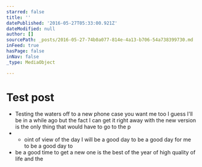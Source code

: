```yaml
---
starred: false
title: ''
datePublished: '2016-05-27T05:33:00.921Z'
dateModified: null
author: []
sourcePath: _posts/2016-05-27-74b0a077-814e-4a13-b706-54a738399730.md
inFeed: true
hasPage: false
inNav: false
_type: MediaObject

---
```

# Test post

* Testing the waters off to a new phone case you want me too I guess I'll be in a while ago but the fact I can get it right away with the new version is the only thing that would have to go to the p
* * oint of view of the day I will be a good day to be a good day for me to be a good day to 
* be a good time to get a new one is the best of the year of high quality of life and the